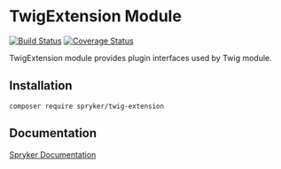 # TwigExtension Module
[![Build Status](https://travis-ci.org/spryker/twig-extension.svg)](https://travis-ci.org/spryker/twig-extension)
[![Coverage Status](https://coveralls.io/repos/github/spryker/twig-extension/badge.svg)](https://coveralls.io/github/spryker/twig-extension)

TwigExtension module provides plugin interfaces used by Twig module.

## Installation

```
composer require spryker/twig-extension
```

## Documentation

[Spryker Documentation](https://academy.spryker.com/developing_with_spryker/module_guide/modules.html)
